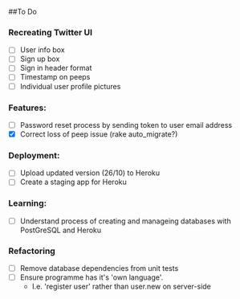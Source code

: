 ##To Do

### Recreating Twitter UI

- [ ] User info box
- [ ] Sign up box
- [ ] Sign in header format
- [ ] Timestamp on peeps
- [ ] Individual user profile pictures

### Features:
- [ ]	Password reset process by sending token to user email address
- [x] Correct loss of peep issue (rake auto_migrate?)

### Deployment:
- [ ] Upload updated version (26/10) to Heroku
- [ ] Create a staging app for Heroku

### Learning:
- [ ] Understand process of creating and manageing databases with PostGreSQL and Heroku

### Refactoring
- [ ] Remove database dependencies from unit tests
- [ ] Ensure programme has it's 'own language'.
	- I.e. 'register user' rather than user.new on server-side